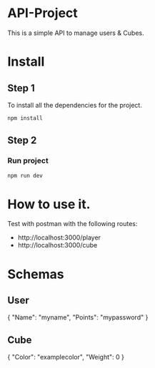 # API-Project

This is a simple API to manage users & Cubes.

# Install

## Step 1
To install all the dependencies for the project.
```bash
npm install
```
## Step 2
### Run project

```bash
npm run dev
```

# How to use it.
Test with postman with the following routes:
- http://localhost:3000/player
- http://localhost:3000/cube

# Schemas
## User
{
    "Name": "myname",
    "Points": "mypassword"
}
## Cube
{
    "Color": "examplecolor",
    "Weight": 0
}


